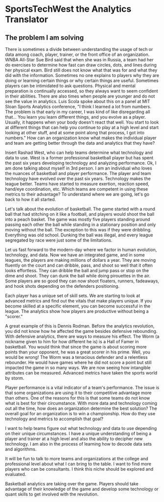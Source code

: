 # SportsTechWest the Analytics Translator

## The problem I am solving 

There is sometimes a divide between understanding the usage of tech or data among coach, player, trainer, or the front office of an organization.  WNBA All-Star Sue Bird said that when she was in Russia, a team had her do exercises to determine how fast can draw circles, dots, and lines during her physical exam.  Bird still does not know what that was for and what they did with the information.  Sometimes no one explains to players why they are doing or learning certain things or why certain things are useful.  Sometimes players can be intimidated to ask questions.  Physical and mental preparation is continually accessed, so they always want to seem confident in their abilities. There are also times when people are younger and do not see the value in analytics.  Luis Scola spoke about this on a panel at MIT Sloan Sports Analytics conference, "I think I learned a lot from numbers.  The problem is that early in my career, I was kind of like disregarding all that... You learn you learn different things, and you evolve as a player.  Usually, it happens when your body doesn't react that well. You start to look at different things that can help you continue to play at a high level and start looking at other stuff, and at some point along that process, I got into numbers."  How can an organization know what makes the individual player and team are getting better through the data and analytics that they have?

Insert Rashad West, who can help teams determine what technology and data to use. West is a former professional basketball player but has spent the past six years developing technology and analyzing performance.  Ok, I am done talking about myself in 3rd person.  I am an individual who loves the nuances of basketball and player performance.  The player and team technology have evolved over the past six years.  Technology makes the league better.  Teams have started to measure exertion, reaction speed, hand/eye coordination, etc.  Which teams are competent in using these metrics to their advantage?  To understand where we are going, let's go back to how it all started.  

Let's talk about the evolution of basketball.  The game started with a round ball that had stitching on it like a football, and players would shoot the ball into a peach basket.  The game was mostly five players standing around passing each other the ball while standing in a stationary position and only moving without the ball.  The exception to this was if they were dribbling.  Everything was old school.  Dunking the ball was illegal, and every league segregated by race were just some of the limitations.

Let us fast forward to the modern-day where we factor in human evolution, technology, and data.  Now we have an integrated game, and in some leagues, the players are making millions of dollars a year. They are moving fluently on the court and can dribble, pass, and shoot so well that it often looks effortless.  They can dribble the ball and jump pass or stop on the dime and shoot.  They can dunk the ball while doing pirouettes in the air.  Some players are so good they can now shoot floaters, runners, fadeaways, and hook shots depending on the defenders positioning.      

Each player has a unique set of skill sets.  We are starting to look at advanced metrics and find out the vitals that make players unique.  If you become skilled at a specific element, you can become successful in the league. The analytics show how players are productive without being a "scorer."  

A great example of this is Dennis Rodman.  Before the analytics revolution, you did not know how he affected the game besides defensive rebounding.  With defensive analytics, there are ways to measure his effect.   The Worm (a nickname given to him for how different he is) is a Hall of Famer in basketball.  You would think that since the game is about scoring more points than your opponent, he was a great scorer in his prime.  Well, you would be wrong!  The Worm was a tenacious defender and a relentless rebounder.  He would have games where he did
not score a point but still impacted the game in so many ways.  We are now seeing how intangible attributes can be measured.  Advanced metrics have taken the sports world by storm.  

Player performance is a vital indicator of a team's performance.  The issue is that some organizations are using it to their competitive advantage more than others.  One of the reasons for this is that some teams do not know what is best for their circumstance.  With more data and technology coming out all the time, how does an organization determine the best solution? The overall goal for an organization is to win a championship. How do they use technology and metrics to accomplish that goal?

I want to help teams figure out what technology and data to use depending on their unique circumstances.  I have a unique understanding of being a player and trainer at a high level and also the ability to decipher new technology. I am also in the process of learning how to decode data sets and algorithms.  

It will be fun to talk to more teams and organizations at the college and professional level about what I can bring to the table.  I want to find more players who can be consultants.  I think this niche should be explored and evaluated.

Basketball analytics are taking over the game.  Players should take advantage of their knowledge of the game and develop some technology or quant skills to get involved with the revolution.   
